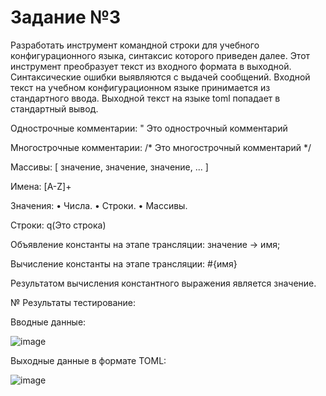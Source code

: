# Задание №3

Разработать инструмент командной строки для учебного конфигурационного 
языка, синтаксис которого приведен далее. Этот инструмент преобразует текст из 
входного формата в выходной. Синтаксические ошибки выявляются с выдачей 
сообщений. 
Входной текст на учебном конфигурационном языке принимается из 
стандартного ввода. Выходной текст на языке toml попадает в стандартный 
вывод. 

Однострочные комментарии: 
" Это однострочный комментарий 

Многострочные комментарии: 
/* 
Это многострочный 
комментарий 
*/ 

Массивы: 
[ значение, значение, значение, ... ] 

Имена: 
[A-Z]+ 

Значения: 
• Числа. 
• Строки. 
• Массивы. 

Строки: 
q(Это строка) 

Объявление константы на этапе трансляции: 
значение -> имя; 

Вычисление константы на этапе трансляции: 
#{имя} 

Результатом вычисления константного выражения является значение. 

№ Результаты тестирование:

Вводные данные:

![image](https://github.com/user-attachments/assets/27096443-f0bd-4f7a-bb4d-4a6910e14e3d)

Выходные данные в формате TOML:

![image](https://github.com/user-attachments/assets/d139775a-623e-4ea8-9666-0d2d7b7f46b8)
